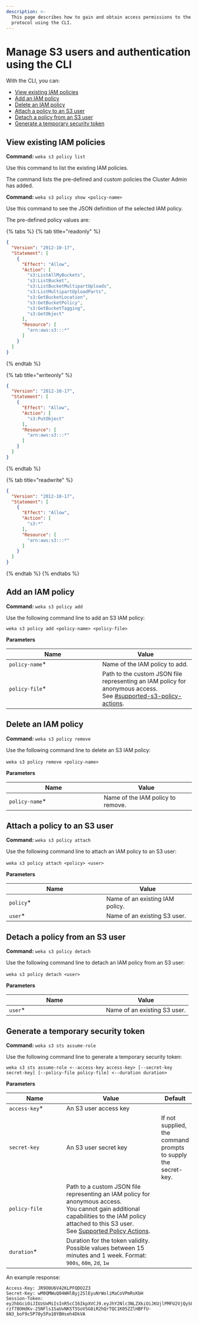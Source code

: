 ```yaml
---
description: >-
  This page describes how to gain and obtain access permissions to the S3
  protocol using the CLI.
---
```


# Manage S3 users and authentication using the CLI

With the CLI, you can:

* [View existing IAM policies](s3-users-and-authentication.md#view-existing-iam-policies)
* [Add an IAM policy](s3-users-and-authentication.md#create-an-iam-policy)
* [Delete an IAM policy](s3-users-and-authentication.md#creating-a-new-iam-policies)
* [Attach a policy to an S3 user](s3-users-and-authentication.md#creating-a-new-iam-policies-1)
* [Detach a policy from an S3 user](s3-users-and-authentication.md#creating-a-new-iam-policies-1-1)
* [Generate a temporary security token](s3-users-and-authentication.md#generate-a-temporary-security-token)

## View existing IAM policies

**Command:** `weka s3 policy list`

Use this command to list the existing IAM policies.

The command lists the pre-defined and custom policies the Cluster Admin has added.

**Command:** `weka s3 policy show <policy-name>`

Use this command to see the JSON definition of the selected IAM policy.

The pre-defined policy values are:

{% tabs %}
{% tab title="readonly" %}
```json
{
  "Version": "2012-10-17",
  "Statement": [
    {
      "Effect": "Allow",
      "Action": [
        "s3:ListAllMyBuckets",
        "s3:ListBucket",
        "s3:ListBucketMultipartUploads",
        "s3:ListMultipartUploadParts",
        "s3:GetBucketLocation",
        "s3:GetBucketPolicy",
        "s3:GetBucketTagging",
        "s3:GetObject"
      ],
      "Resource": [
        "arn:aws:s3:::*"
      ]
    }
  ]
}
```
{% endtab %}

{% tab title="writeonly" %}
```json
{
  "Version": "2012-10-17",
  "Statement": [
    {
      "Effect": "Allow",
      "Action": [
        "s3:PutObject"
      ],
      "Resource": [
        "arn:aws:s3:::*"
      ]
    }
  ]
}
```
{% endtab %}

{% tab title="readwrite" %}
```json
{
  "Version": "2012-10-17",
  "Statement": [
    {
      "Effect": "Allow",
      "Action": [
        "s3:*"
      ],
      "Resource": [
        "arn:aws:s3:::*"
      ]
    }
  ]
}
```
{% endtab %}
{% endtabs %}

## Add an IAM policy

**Command:** `weka s3 policy add`

Use the following command line to add an S3 IAM policy:

`weka s3 policy add <policy-name> <policy-file>`

**Parameters**

<table><thead><tr><th width="237">Name</th><th>Value</th></tr></thead><tbody><tr><td><code>policy-name</code>*</td><td>Name of the IAM policy to add.</td></tr><tr><td><code>policy-file</code>*</td><td>Path to the custom JSON file representing an IAM policy for anonymous access. <br>See  <a data-mention href="../s3-limitations.md#supported-s3-policy-actions">#supported-s3-policy-actions</a>.</td></tr></tbody></table>

## Delete an IAM policy <a href="#creating-a-new-iam-policies" id="creating-a-new-iam-policies"></a>

**Command:** `weka s3 policy remove`

Use the following command line to delete an S3 IAM policy:‌

`weka s3 policy remove <policy-name>`‌

**Parameters**

<table><thead><tr><th width="241">Name</th><th>Value</th></tr></thead><tbody><tr><td><code>policy-name</code>*</td><td>Name of the IAM policy to  remove.</td></tr></tbody></table>

## Attach a policy to an S3 user <a href="#creating-a-new-iam-policies" id="creating-a-new-iam-policies"></a>

**Command:** `weka s3 policy attach`

Use the following command line to attach an IAM policy to an S3 user:‌

`weka s3 policy attach <policy> <user>`‌

**Parameters**

<table><thead><tr><th width="248">Name</th><th>Value</th></tr></thead><tbody><tr><td><code>policy</code>*</td><td>Name of an existing IAM policy.</td></tr><tr><td><code>user</code>*</td><td>Name of an existing S3 user.</td></tr></tbody></table>

## Detach a policy from an S3 user <a href="#creating-a-new-iam-policies-1" id="creating-a-new-iam-policies-1"></a>

**Command:** `weka s3 policy detach`

Use the following command line to detach an IAM policy from an S3 user:‌‌

`weka s3 policy detach <user>`‌‌

**Parameters**

<table><thead><tr><th width="247">Name</th><th>Value</th></tr></thead><tbody><tr><td><code>user</code>*</td><td>Name of an existing S3 user.</td></tr></tbody></table>

## Generate a temporary security token

**Command:** `weka s3 sts assume-role`

Use the following command line to generate a temporary security token:

`weka s3 sts assume-role <--access-key access-key> [--secret-key secret-key] [--policy-file policy-file] <--duration duration>`

**Parameters**

<table><thead><tr><th width="186">Name</th><th width="349">Value</th><th>Default</th></tr></thead><tbody><tr><td><code>access-key</code>*</td><td>An S3 user access key</td><td></td></tr><tr><td><code>secret-key</code></td><td>An S3 user secret key</td><td>If not supplied, the command prompts to supply the secret-key.</td></tr><tr><td><code>policy-file</code></td><td>Path to a custom JSON file representing an IAM policy for anonymous access.<br>You cannot gain additional capabilities to the IAM policy attached to this S3 user.<br>See <a href="../s3-limitations.md#supported-policy-actions">Supported Policy Actions</a>. </td><td>​</td></tr><tr><td><code>duration</code>*</td><td>Duration for the token validity.<br>Possible values between 15 minutes and 1 week. Format: <code>900s</code>, <code>60m</code>, <code>2d</code>, <code>1w</code></td><td>​</td></tr></tbody></table>

An example response:

```
Access-Key: JR9O0U6V42KLPFQDO2Z3
Secret-Key: wM0QMWuQ04WHlByj2SlEyuNrWoliMaCoVPmRsKbH
Session-Token: eyJhbGciOiJIUzUxMiIsInR5cCI6IkpXVCJ9.eyJhY2Nlc3NLZXkiOiJKUjlPMFU2VjQyS0xQRlFETzJaMyIsImV4cCI6NjA0ODAwMDAwMDAwMDAwLCJwb2xpY3kiOiJyZWFkd3JpdGUifQ.-rzf78OHdKv-25NFls1SaUvNKST5SoVSG8iR2hQrTQC1K05ZZlHBFfU-6N3_boF9c5P70y5Pa10YBHseh4DkVA
```
